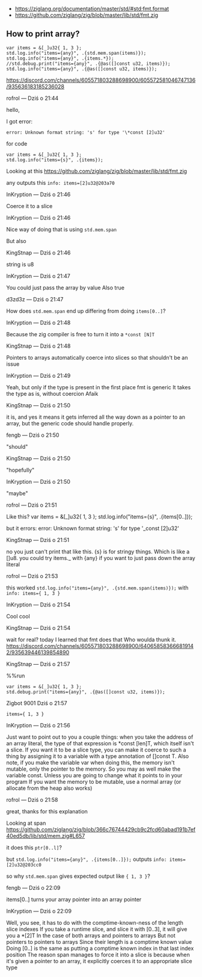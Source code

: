 - https://ziglang.org/documentation/master/std/#std;fmt.format
- https://github.com/ziglang/zig/blob/master/lib/std/fmt.zig

## How to print array?

```zig
var items = &[_]u32{ 1, 3 };
std.log.info("items={any}", .{std.mem.span(items)});
std.log.info("items={any}", .{items.*});
//std.debug.print("items={any}", .{@as([]const u32, items)});
std.log.info("items={any}", .{@as([]const u32, items)});
```

https://discord.com/channels/605571803288698900/605572581046747136/935636183185236028

rofrol — Dziś o 21:44

hello,

I got error:

`error: Unknown format string: 's' for type '\*const [2]u32'`

for code

```
var items = &[_]u32{ 1, 3 };
std.log.info("items={s}", .{items});
```

Looking at this https://github.com/ziglang/zig/blob/master/lib/std/fmt.zig

any outputs this `info: items=[2]u32@203a70`

InKryption — Dziś o 21:46

Coerce it to a slice

InKryption — Dziś o 21:46

Nice way of doing that is using `std.mem.span`

But also

KingStnap — Dziś o 21:46

string is u8

InKryption — Dziś o 21:47

You could just pass the array by value
Also true

d3zd3z — Dziś o 21:47

How does `std.mem.span` end up differing from doing `items[0..]`?

InKryption — Dziś o 21:48

Because the zig compiler is free to turn it into a `*const [N]T`

KingStnap — Dziś o 21:48

Pointers to arrays automatically coerce into slices so that shouldn't be an issue

InKryption — Dziś o 21:49

Yeah, but only if the type is present in the first place
fmt is generic
It takes the type as is, without coercion
Afaik

KingStnap — Dziś o 21:50

it is, and yes it means it gets inferred all the way down as a pointer to an array, but the generic code should handle properly.

fengb — Dziś o 21:50

"should"

KingStnap — Dziś o 21:50

"hopefully"

InKryption — Dziś o 21:50

"maybe"

rofrol — Dziś o 21:51

Like this?
var items = &[_]u32{ 1, 3 };
std.log.info("items={s}", .{items[0..]});

but it errors:
error: Unknown format string: 's' for type '\_const [2]u32'

KingStnap — Dziś o 21:51

no you just can't print that like this.
{s} is for stringy things. Which is like a []u8.
you could try items.\_ with {any} if you want to just pass down the array literal

rofrol — Dziś o 21:53

this worked `std.log.info("items={any}", .{std.mem.span(items)});` with `info: items={ 1, 3 }`

InKryption — Dziś o 21:54

Cool cool

KingStnap — Dziś o 21:54

wait for real? today I learned that fmt does that
Who woulda thunk it.
https://discord.com/channels/605571803288698900/640658583666819142/935639446139854890

KingStnap — Dziś o 21:57

%%run

```
var items = &[_]u32{ 1, 3 };
std.debug.print("items={any}", .{@as([]const u32, items)});
```

Zigbot 9001 Dziś o 21:57

`items={ 1, 3 }`

InKryption — Dziś o 21:56

Just want to point out to you a couple things: when you take the address of an array literal, the type of that expression is \*const [len]T, which itself isn't a slice. If you want it to be a slice type, you can make it coerce to such a thing by assigning it to a variable with a type annotation of []const T.
Also note, if you make the variable var when doing this, the memory isn't mutable, only the pointer to the memory. So you may as well make the variable const.
Unless you are going to change what it points to in your program
If you want the memory to be mutable, use a normal array
(or allocate from the heap also works)

rofrol — Dziś o 21:58

great, thanks for this explanation

Looking at span https://github.com/ziglang/zig/blob/366c76744429cb9c2fcd60abad191b7ef40ed5db/lib/std/mem.zig#L657

it does this `ptr[0..l]`?

but `std.log.info("items={any}", .{items[0..]});` outputs `info: items=[2]u32@203cc0`

so why `std.mem.span` gives expected output like `{ 1, 3 }`?

fengb — Dziś o 22:09

items[0..] turns your array pointer into an array pointer

InKryption — Dziś o 22:09

Well, you see, it has to do with the comptime-known-ness of the length slice indexes
If you take a runtime slice, and slice it with [0..3], it will give you a \*[2]T
In the case of both arrays and pointers to arrays
But not pointers to pointers to arrays
Since their length is a comptime known value
Doing [0..] is the same as putting a comptime known index in that last index position
The reason span manages to force it into a slice is because when it's given a pointer to an array, it explicitly coerces it to an appropriate slice type
